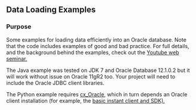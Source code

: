 <h2>Data Loading Examples</h2>

<h3>Purpose</h3>

Some examples for loading data efficiently into an Oracle database. Note that the code includes examples of good and bad practice. For full details, and the background behind the examples, check out the <a href="https://www.youtube.com/watch?v=Tr2DC-1W0i8&feature=youtu.be">Youtube web seminar.</a>

The Java example was tested on JDK 7 and Oracle Database 12.1.0.2 but it will work without issue on Oracle 11gR2 too. Your project will need to include the Oracle JDBC client libraries.

The Python example requires <a href="http://cx-oracle.sourceforge.net/">cx_Oracle</a>, which in turn depends an Oracle client installation (for example, the <a href="http://www.oracle.com/technetwork/database/features/instant-client/index.html">basic instant client and SDK).</a>

